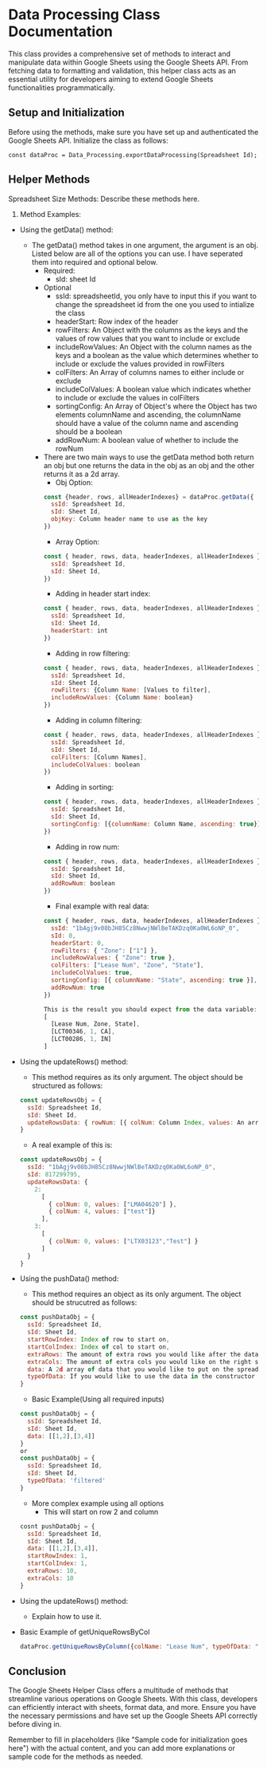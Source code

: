 # Data Processing Class Documentation

This class provides a comprehensive set of methods to interact and manipulate data within Google Sheets using the Google Sheets API. From fetching data to formatting and validation, this helper class acts as an essential utility for developers aiming to extend Google Sheets functionalities programmatically.

## Setup and Initialization

Before using the methods, make sure you have set up and authenticated the Google Sheets API. Initialize the class as follows:
```
const dataProc = Data_Processing.exportDataProcessing(Spreadsheet Id);
```

## Helper Methods
Spreadsheet Size Methods: Describe these methods here.
1. Method Examples:
  - Using the getData() method:
    - The getData() method takes in one argument, the argument is an obj. Listed below are all of the options you can use. I have seperated them into required and optional below.
      - Required:
        - sId: sheet Id
      - Optional
        - ssId: spreadsheetId, you only have to input this if you want to change the spreadsheet id from the one you used to intialize the class
        - headerStart: Row index of the header
        - rowFilters: An Object with the columns as the keys and the values of row values that you want to include or exclude
        - includeRowValues: An Object with the column names as the keys and a boolean as the value which determines whether to include or exclude the values provided in rowFilters
        - colFilters: An Array of columns names to either include or exclude
        - includeColValues: A boolean value which indicates whether to include or exclude the values in colFilters
        - sortingConfig: An Array of Object's where the Object has two elements columnName and ascending, the columnName should have a value of the column name and ascending should be a boolean
        - addRowNum: A boolean value of whether to include the rowNum
      - There are two main ways to use the getData method both return an obj but one returns the data in the obj as an obj and the other returns it as a 2d array.
        - Obj Option:
        ```javascript
        const {header, rows, allHeaderIndexes} = dataProc.getData({
          ssId: Spreadsheet Id,
          sId: Sheet Id,
          objKey: Column header name to use as the key
        })
        ```
        - Array Option:
        ```javascript
        const { header, rows, data, headerIndexes, allHeaderIndexes } = dataProc.getData({
          ssId: Spreadsheet Id,
          sId: Sheet Id,
        })
        ```
        - Adding in header start index:
        ```javascript
        const { header, rows, data, headerIndexes, allHeaderIndexes } = dataProc.getData({
          ssId: Spreadsheet Id,
          sId: Sheet Id,
          headerStart: int
        })
        ```
        - Adding in row filtering:
        ```javascript
        const { header, rows, data, headerIndexes, allHeaderIndexes } = dataProc.getData({
          ssId: Spreadsheet Id,
          sId: Sheet Id,
          rowFilters: {Column Name: [Values to filter],
          includeRowValues: {Column Name: boolean}
        })
        ```
        - Adding in column filtering:
        ```javascript
        const { header, rows, data, headerIndexes, allHeaderIndexes } = dataProc.getData({
          ssId: Spreadsheet Id,
          sId: Sheet Id,
          colFilters: [Column Names],
          includeColValues: boolean
        })
        ```
        - Adding in sorting:
        ```javascript
        const { header, rows, data, headerIndexes, allHeaderIndexes } = dataProc.getData({
          ssId: Spreadsheet Id,
          sId: Sheet Id,
          sortingConfig: [{columnName: Column Name, ascending: true}]
        })
        ```
        - Adding in row num:
        ```javascript
        const { header, rows, data, headerIndexes, allHeaderIndexes } = dataProc.getData({
          ssId: Spreadsheet Id,
          sId: Sheet Id,
          addRowNum: boolean
        })
        ```
        - Final example with real data:
        ```javascript
        const { header, rows, data, headerIndexes, allHeaderIndexes } = dataProc.getData({
          ssId: "1bAgj9v08bJH85Cz8NwwjNWlBeTAKDzq0Ka0WL6oNP_0",
          sId: 0,
          headerStart: 0,
          rowFilters: { "Zone": ["1"] },
          includeRowValues: { "Zone": true },
          colFilters: ["Lease Num", "Zone", "State"],
          includeColValues: true,
          sortingConfig: [{ columnName: "State", ascending: true }],
          addRowNum: true
        })
  
        This is the result you should expect from the data variable:
        [
          [Lease Num, Zone, State],
          [LCT00346, 1, CA],
          [LCT00286, 1, IN]
        ]
        ```
  - Using the updateRows() method: 
    - This method requires as its only argument. The object should be structured as follows:
    ```javascript
    const updateRowsObj = {
      ssId: Spreadsheet Id,
      sId: Sheet Id,
      updateRowsData: { rowNum: [{ colNum: Column Index, values: An array of values to update the row with }] }
    }
    ```
    - A real example of this is:
    ```javascript
    const updateRowsObj = {
      ssId: "1bAgj9v08bJH85Cz8NwwjNWlBeTAKDzq0Ka0WL6oNP_0",
      sId: 817299795,
      updateRowsData: {
        2:
          [
            { colNum: 0, values: ["LMA04620"] },
            { colNum: 4, values: ["test"]}
          ],
        3:
          [
            { colNum: 0, values: ["LTX03123","Test"] }
          ]
      }
    }
    ```
  - Using the pushData() method: 
    - This method requires an object as its only argument. The object should be strucutred as follows:
    ```javascript
    const pushDataObj = {
      ssId: Spreadsheet Id,
      sId: Sheet Id,
      startRowIndex: Index of row to start on,
      startColIndex: Index of col to start on,
      extraRows: The amount of extra rows you would like after the data,
      extraCols: The amount of extra cols you would like on the right side of the data,
      data: A 2d array of data that you would like to put on the spreadsheet,
      typeOfData: If you would like to use the data in the constructor and leave the data key blank then input filtered or unfiltered here
    }
    ```
    - Basic Example(Using all required inputs)
    ```javascript
    const pushDataObj = {
      ssId: Spreadsheet Id,
      sId: Sheet Id,
      data: [[1,2],[3,4]]
    }
    or
    const pushDataObj = {
      ssId: Spreadsheet Id,
      sId: Sheet Id,
      typeOfData: 'filtered'
    }
    ```
    - More complex example using all options
      - This will start on row 2 and column 
    ```javascript
    cosnt pushDataObj = {
      ssId: Spreadsheet Id,
      sId: Sheet Id,
      data: [[1,2],[3,4]],
      startRowIndex: 1,
      startColIndex: 1,
      extraRows: 10,
      extraCols: 10
    }
    ```
  - Using the updateRows() method: 
    - Explain how to use it.
   
  - Basic Example of getUniqueRowsByCol
    ```javascript
    dataProc.getUniqueRowsByColumn({colName: "Lease Num", typeOfData: "unfiltered" })
    ```
## Conclusion
The Google Sheets Helper Class offers a multitude of methods that streamline various operations on Google Sheets. With this class, developers can efficiently interact with sheets, format data, and more. Ensure you have the necessary permissions and have set up the Google Sheets API correctly before diving in.


Remember to fill in placeholders (like "Sample code for initialization goes here") with the actual content, and you can add more explanations or sample code for the methods as needed.




























